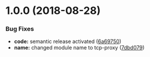 # 1.0.0 (2018-08-28)


### Bug Fixes

* **code:** semantic release activated ([6a69750](https://github.com/kumori-systems/tcp-proxy/commit/6a69750))
* **name:** changed module name to tcp-proxy ([7dbd079](https://github.com/kumori-systems/tcp-proxy/commit/7dbd079))

